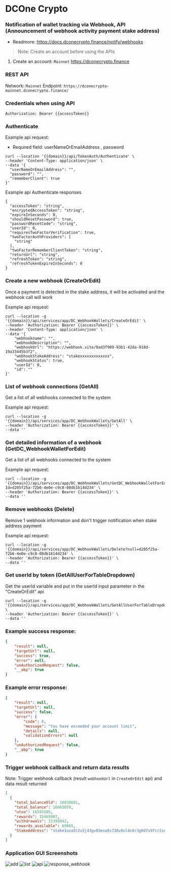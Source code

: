 # DCOne Crypto

### Notification of wallet tracking via Webhook, API (Announcement of webhook activity payment stake address)

* Readmore: https://docs.dconecrypto.finance/notify/webhooks
> Note: Create an account before using the APIs 
1. Create an account: `Mainnet` https://dconecrypto.finance

### REST API

Network: `Mainnet`
Endpoint: `https://dconecrypto-mainnet.dconecrypto.finance/`

### Credentials when using API

```shell
Authorization: Bearer {{accessToken}}
```

### Authenticate
Example api request:
* Required field: userNameOrEmailAddress , password

```shell
curl --location '{{domain}}/api/TokenAuth/Authenticate' \
--header 'Content-Type: application/json' \
--data '{
  "userNameOrEmailAddress": "",
  "password": "",
  "rememberClient": true
}'
```
Example api Authenticate responses
```shell
{
  "accessToken": "string",
  "encryptedAccessToken": "string",
  "expireInSeconds": 0,
  "shouldResetPassword": true,
  "passwordResetCode": "string",
  "userId": 0,
  "requiresTwoFactorVerification": true,
  "twoFactorAuthProviders": [
    "string"
  ],
  "twoFactorRememberClientToken": "string",
  "returnUrl": "string",
  "refreshToken": "string",
  "refreshTokenExpireInSeconds": 0
}
```

### Create a new webhook (CreateOrEdit)

Once a payment is detected in the stake address, it will be activated and the webhook call will work

Example api request:
```shell
curl --location -g '{{domain}}/api/services/app/DC_WebhookWallets/CreateOrEdit' \
--header 'Authorization: Bearer {{accessToken}}' \
--header 'Content-Type: application/json' \
--data '{
    "webhookname": "",
    "webhookDescription": "",
    "webhookUrl": "https://webhook.site/9ad3f909-93b1-42da-918d-19a33445b3f2",
    "webhookStakeAddress": "stakexxxxxxxxxxxxx",
    "webhookStatus": true,
    "userId": 0,
    "id": ""
}'
```

### List of webhook connections (GetAll)

Get a list of all webhooks connected to the system

Example api request:
```shell
curl --location -g '{{domain}}/api/services/app/DC_WebhookWallets/GetAll' \
--header 'Authorization: Bearer {{accessToken}}' \
--data ''
```

### Get detailed information of a webhook (GetDC_WebhookWalletForEdit)

Get a list of all webhooks connected to the system

Example api request:
```shell
curl --location -g '{{domain}}/api/services/app/DC_WebhookWallets/GetDC_WebhookWalletForEdit?Id=d205f25a-72b6-4e0e-c9c8-08db1614d234' \
--header 'Authorization: Bearer {{accessToken}}' \
--data ''
```

### Remove webhooks (Delete)

Remove 1 webhook information and don't trigger notification when stake address payment

Example api request:
```shell
curl --location -g '{{domain}}/api/services/app/DC_WebhookWallets/Delete?null=d205f25a-72b6-4e0e-c9c8-08db1614d234' \
--header 'Authorization: Bearer {{accessToken}}' \
--data ''
```

### Get userId by token (GetAllUserForTableDropdown)

Get the userId variable and put in the userId input parameter in the "CreateOrEdit" api

```shell
curl --location -g '{{domain}}/api/services/app/DC_WebhookWallets/GetAllUserForTableDropdown' \
--header 'Authorization: Bearer {{accessToken}}' \
--data ''
```

### Example success response:
```json
{
    "result": null,
    "targetUrl": null,
    "success": true,
    "error": null,
    "unAuthorizedRequest": false,
    "__abp": true
}
```

### Example error response:
```json
{
    "result": null,
    "targetUrl": null,
    "success": false,
    "error": {
        "code": 0,
        "message": "You have exceeded your account limit",
        "details": null,
        "validationErrors": null
    },
    "unAuthorizedRequest": false,
    "__abp": true
}
```

### Trigger webhook callback and return data results

Note: Trigger webhook callback (result `webhookUrl` in `CreateOrEdit` api) and data result returned

```json
[
  {
    "total_balanceOld": 26838691,
    "total_balance": 16663070,
    "utxo": 16593105,
    "rewards": 15465007,
    "withdrawals": 15395042,
    "rewards_available": 69965,
    "StakeAddress": "stake1uxa5t2u5j43gv03esw8s726v8ul4c6r3g0d7x97cr2seeag0sa0dk"
  }
]
```

### Application GUI Screenshots

![add](https://user-images.githubusercontent.com/106427209/222141713-45eb4015-6107-4581-bd9a-863b0313c035.PNG)
![list](https://user-images.githubusercontent.com/106427209/222141715-ac1d8cb1-12ac-460e-a35d-48eef0f14622.PNG)
![api](https://user-images.githubusercontent.com/106427209/222142086-bc5c6a7f-e8ac-4035-b018-2adc9bd8cc1e.PNG)
![response_webhook](https://user-images.githubusercontent.com/106427209/222144942-450a4973-8346-4fdd-884a-09c143cb5fc9.PNG)



